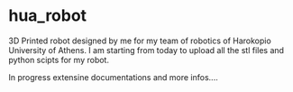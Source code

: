 # hua_robot
3D Printed robot designed by me for my team of robotics of Harokopio University of Athens.
I am starting from today to upload all the stl files and python scipts for my robot. 

In progress extensine documentations and more infos....

